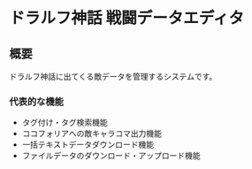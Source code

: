 # ドラルフ神話 戦闘データエディタ
## 概要
ドラルフ神話に出てくる敵データを管理するシステムです。
### 代表的な機能
- タグ付け・タグ検索機能
- ココフォリアへの敵キャラコマ出力機能
- 一括テキストデータダウンロード機能
- ファイルデータのダウンロード・アップロード機能